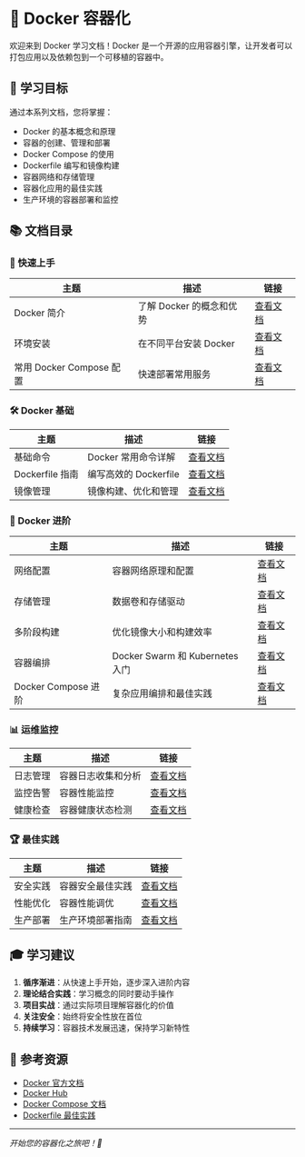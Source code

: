 # 🐳 Docker 容器化

欢迎来到 Docker 学习文档！Docker 是一个开源的应用容器引擎，让开发者可以打包应用以及依赖包到一个可移植的容器中。

## 🎯 学习目标

通过本系列文档，您将掌握：
- Docker 的基本概念和原理
- 容器的创建、管理和部署
- Docker Compose 的使用
- Dockerfile 编写和镜像构建
- 容器网络和存储管理
- 容器化应用的最佳实践
- 生产环境的容器部署和监控

## 📚 文档目录

### 🚀 快速上手
| 主题 | 描述 | 链接 |
|------|------|------|
| Docker 简介 | 了解 Docker 的概念和优势 | [查看文档](./intro.md) |
| 环境安装 | 在不同平台安装 Docker | [查看文档](./install.md) |
| 常用 Docker Compose 配置 | 快速部署常用服务 | [查看文档](./docker-compose-yaml.md) |

### 🛠️ Docker 基础
| 主题 | 描述 | 链接 |
|------|------|------|
| 基础命令 | Docker 常用命令详解 | [查看文档](./commands.md) |
| Dockerfile 指南 | 编写高效的 Dockerfile | [查看文档](./dockerfile.md) |
| 镜像管理 | 镜像构建、优化和管理 | [查看文档](./images.md) |

### 🔧 Docker 进阶
| 主题 | 描述 | 链接 |
|------|------|------|
| 网络配置 | 容器网络原理和配置 | [查看文档](./networking.md) |
| 存储管理 | 数据卷和存储驱动 | [查看文档](./storage.md) |
| 多阶段构建 | 优化镜像大小和构建效率 | [查看文档](./multi-stage.md) |
| 容器编排 | Docker Swarm 和 Kubernetes 入门 | [查看文档](./orchestration.md) |
| Docker Compose 进阶 | 复杂应用编排和最佳实践 | [查看文档](./compose-advanced.md) |

### 📊 运维监控
| 主题 | 描述 | 链接 |
|------|------|------|
| 日志管理 | 容器日志收集和分析 | [查看文档](./logging.md) |
| 监控告警 | 容器性能监控 | [查看文档](./monitoring.md) |
| 健康检查 | 容器健康状态检测 | [查看文档](./health-check.md) |

### 🏆 最佳实践
| 主题 | 描述 | 链接 |
|------|------|------|
| 安全实践 | 容器安全最佳实践 | [查看文档](./security.md) |
| 性能优化 | 容器性能调优 | [查看文档](./performance.md) |
| 生产部署 | 生产环境部署指南 | [查看文档](./production.md) |

## 🎓 学习建议

1. **循序渐进**：从快速上手开始，逐步深入进阶内容
2. **理论结合实践**：学习概念的同时要动手操作
3. **项目实战**：通过实际项目理解容器化的价值
4. **关注安全**：始终将安全性放在首位
5. **持续学习**：容器技术发展迅速，保持学习新特性

## 📖 参考资源

- [Docker 官方文档](https://docs.docker.com/)
- [Docker Hub](https://hub.docker.com/)
- [Docker Compose 文档](https://docs.docker.com/compose/)
- [Dockerfile 最佳实践](https://docs.docker.com/develop/dev-best-practices/)

---

*开始您的容器化之旅吧！🐳*
